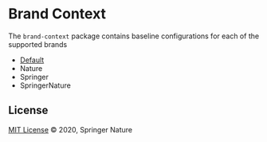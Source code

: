 # Brand Context

The `brand-context` package contains baseline configurations for each of the supported brands

- [Default](./default/README.md)
- Nature
- Springer
- SpringerNature

## License

[MIT License][info-license] &copy; 2020, Springer Nature

[info-license]: https://github.com/springernature/frontend-nature-toolkit/blob/master/LICENCE
